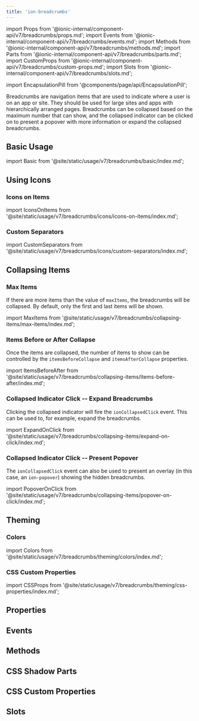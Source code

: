 ```yaml
---
title: 'ion-breadcrumbs'
---
```


import Props from '@ionic-internal/component-api/v7/breadcrumbs/props.md';
import Events from '@ionic-internal/component-api/v7/breadcrumbs/events.md';
import Methods from '@ionic-internal/component-api/v7/breadcrumbs/methods.md';
import Parts from '@ionic-internal/component-api/v7/breadcrumbs/parts.md';
import CustomProps from '@ionic-internal/component-api/v7/breadcrumbs/custom-props.md';
import Slots from '@ionic-internal/component-api/v7/breadcrumbs/slots.md';

import EncapsulationPill from '@components/page/api/EncapsulationPill';

<EncapsulationPill type="shadow" />

Breadcrumbs are navigation items that are used to indicate where a user is on an app or site. They should be used for large sites and apps with hierarchically arranged pages. Breadcrumbs can be collapsed based on the maximum number that can show, and the collapsed indicator can be clicked on to present a popover with more information or expand the collapsed breadcrumbs.

## Basic Usage

import Basic from '@site/static/usage/v7/breadcrumbs/basic/index.md';

<Basic />

## Using Icons

### Icons on Items

import IconsOnItems from '@site/static/usage/v7/breadcrumbs/icons/icons-on-items/index.md';

<IconsOnItems />

### Custom Separators

import CustomSeparators from '@site/static/usage/v7/breadcrumbs/icons/custom-separators/index.md';

<CustomSeparators />

## Collapsing Items

### Max Items

If there are more items than the value of `maxItems`, the breadcrumbs will be collapsed. By default, only the first and last items will be shown.

import MaxItems from '@site/static/usage/v7/breadcrumbs/collapsing-items/max-items/index.md';

<MaxItems />

### Items Before or After Collapse

Once the items are collapsed, the number of items to show can be controlled by the `itemsBeforeCollapse` and `itemsAfterCollapse` properties.

import ItemsBeforeAfter from '@site/static/usage/v7/breadcrumbs/collapsing-items/items-before-after/index.md';

<ItemsBeforeAfter />

### Collapsed Indicator Click -- Expand Breadcrumbs

Clicking the collapsed indicator will fire the `ionCollapsedClick` event. This can be used to, for example, expand the breadcrumbs.

import ExpandOnClick from '@site/static/usage/v7/breadcrumbs/collapsing-items/expand-on-click/index.md';

<ExpandOnClick />

### Collapsed Indicator Click -- Present Popover

The `ionCollapsedClick` event can also be used to present an overlay (in this case, an `ion-popover`) showing the hidden breadcrumbs.

import PopoverOnClick from '@site/static/usage/v7/breadcrumbs/collapsing-items/popover-on-click/index.md';

<PopoverOnClick />

## Theming

### Colors

import Colors from '@site/static/usage/v7/breadcrumbs/theming/colors/index.md';

<Colors />

### CSS Custom Properties

import CSSProps from '@site/static/usage/v7/breadcrumbs/theming/css-properties/index.md';

<CSSProps />

## Properties

<Props />

## Events

<Events />

## Methods

<Methods />

## CSS Shadow Parts

<Parts />

## CSS Custom Properties

<CustomProps />

## Slots

<Slots />
